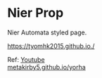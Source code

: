 # Nier Prop

Nier Automata styled page.

https://tyomhk2015.github.io./

Ref:
<a href="https://www.youtube.com/watch?v=WIrpMpTeeiU">Youtube</a><br>
<a href="https://metakirby5.github.io/yorha/">metakirby5.github.io/yorha</a>

